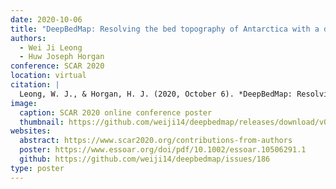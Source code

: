```yaml
---
date: 2020-10-06
title: "DeepBedMap: Resolving the bed topography of Antarctica with a deep neural network"
authors:
  - Wei Ji Leong
  - Huw Joseph Horgan
conference: SCAR 2020
location: virtual
citation: |
  Leong, W. J., & Horgan, H. J. (2020, October 6). *DeepBedMap: Resolving the bed topography of Antarctica with a deep neural network*. SCAR 2020, virtual. https://doi.org/10.1002/essoar.10506291.1
image:
  caption: SCAR 2020 online conference poster
  thumbnail: https://github.com/weiji14/deepbedmap/releases/download/v0.9.4/SCAR2020_DeepBedMap_poster.png
websites:
  abstract: https://www.scar2020.org/contributions-from-authors
  poster: https://www.essoar.org/doi/pdf/10.1002/essoar.10506291.1
  github: https://github.com/weiji14/deepbedmap/issues/186
type: poster
---
```

